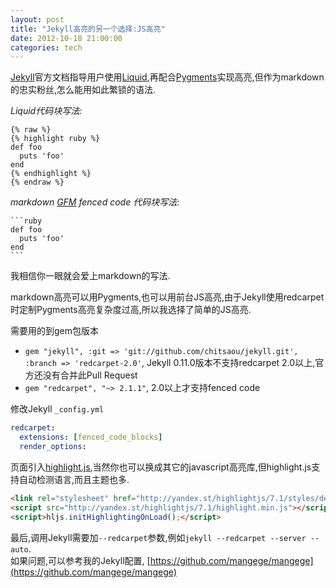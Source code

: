```yaml
---
layout: post
title: "Jekyll高亮的另一个选择:JS高亮"
date: 2012-10-18 21:00:00
categories: tech
---
```


[Jekyll](https://github.com/mojombo/jekyll)官方文档指导用户使用[Liquid](http://www.liquidmarkup.org/),再配合[Pygments](http://pygments.org/)实现高亮,但作为markdown的忠实粉丝,怎么能用如此繁锁的语法.

*Liquid代码块写法:*

```
{% raw %}
{% highlight ruby %}
def foo
  puts 'foo'
end
{% endhighlight %}
{% endraw %}
```

*markdown [GFM](http://github.github.com/github-flavored-markdown/) fenced code 代码块写法:*

    ```ruby
    def foo
      puts 'foo'
    end
    ```

我相信你一眼就会爱上markdown的写法.

markdown高亮可以用Pygments,也可以用前台JS高亮,由于Jekyll使用redcarpet时定制Pygments高亮复杂度过高,所以我选择了简单的JS高亮.

需要用的到gem包版本

* `gem "jekyll", :git => 'git://github.com/chitsaou/jekyll.git', :branch => 'redcarpet-2.0'`, Jekyll 0.11.0版本不支持redcarpet 2.0以上,官方还没有合并此Pull Request
* `gem "redcarpet", "~> 2.1.1"`, 2.0以上才支持fenced code

修改Jekyll `_config.yml`

```yaml
redcarpet:
  extensions: [fenced_code_blocks]
  render_options:
```

页面引入[highlight.js](http://softwaremaniacs.org/soft/highlight/en/),当然你也可以换成其它的javascript高亮库,但highlight.js支持自动检测语言,而且主题也多.

```html
<link rel="stylesheet" href="http://yandex.st/highlightjs/7.1/styles/default.min.css">
<script src="http://yandex.st/highlightjs/7.1/highlight.min.js"></script>
<script>hljs.initHighlightingOnLoad();</script>
```

最后,调用Jekyll需要加`--redcarpet`参数,例如`jekyll --redcarpet --server --auto`.  
如果问题,可以参考我的Jekyll配置, [https://github.com/mangege/mangege](https://github.com/mangege/mangege)
